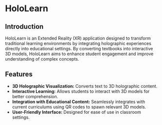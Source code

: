 # HoloLearn

## Introduction
HoloLearn is an Extended Reality (XR) application designed to transform traditional learning environments by integrating holographic experiences directly into educational settings. By converting textbooks into interactive 3D models, HoloLearn aims to enhance student engagement and improve understanding of complex concepts.

## Features
- **3D Holographic Visualization:** Converts text to 3D holographic content.
- **Interactive Learning:** Allows students to interact with 3D models for better comprehension.
- **Integration with Educational Content:** Seamlessly integrates with current curriculums using QR codes to spawn relevant 3D models.
- **User-Friendly Interface:** Designed for ease of use in classroom settings.
